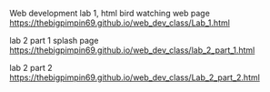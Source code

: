 Web development lab 1, html bird watching web page   https://thebigpimpin69.github.io/web_dev_class/Lab_1.html

lab 2 part 1 splash page  https://thebigpimpin69.github.io/web_dev_class/lab_2_part_1.html

lab 2 part 2 https://thebigpimpin69.github.io/web_dev_class/Lab_2_part_2.html
